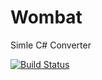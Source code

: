# Wombat
Simle C# Converter

[![Build Status](https://travis-ci.org/ExaurovNM/Wombat.svg?branch=master)](https://travis-ci.org/ExaurovNM/Wombat)
